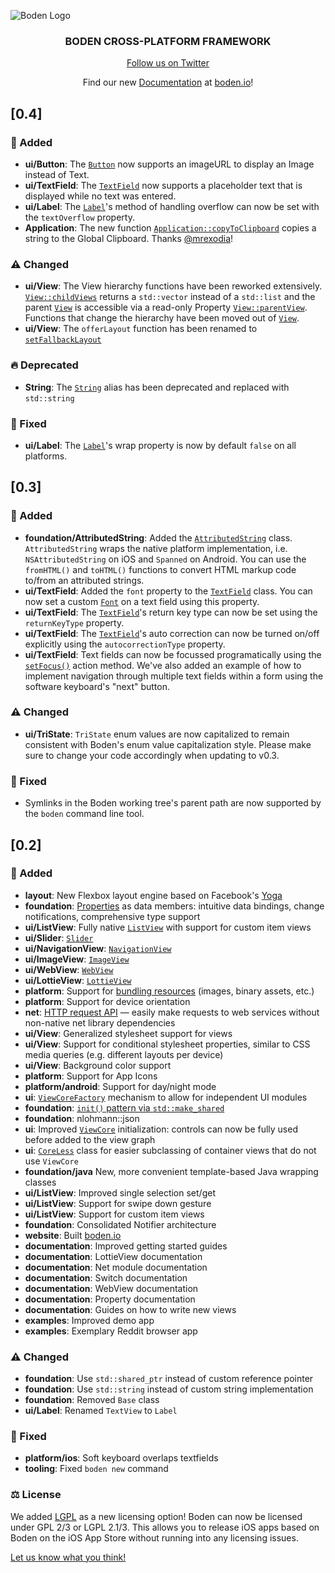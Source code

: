 ![Boden Logo](https://github.com/AshampooSystems/boden/blob/master/README/boden-github.svg)

<h3 align="center">BODEN CROSS-PLATFORM FRAMEWORK</h3>

<p align="center"><a href="https://twitter.com/bodenhq">Follow us on Twitter</a></p>

<p align="center">Find our new <a href="http://www.boden.io/reference">Documentation</a> at <a href="https://www.boden.io">boden.io</a>!

## [0.4]

### 🎉 Added

* **ui/Button**: The [`Button`](https://www.boden.io/reference/ui/button/#properties) now supports an imageURL to display an Image instead of Text.
* **ui/TextField**: The [`TextField`](https://www.boden.io/reference/ui/text_field/#properties) now supports a placeholder text that is displayed while no text was entered.
* **ui/Label**: The [`Label`](https://www.boden.io/reference/ui/label/#properties)'s method of handling overflow can now be set with the `textOverflow` property.
* **Application**: The new function [`Application::copyToClipboard`](https://www.boden.io/reference/foundation/application#os-services) copies a string to the Global Clipboard. Thanks [@mrexodia](https://github.com/mrexodia)!

### ⚠️ Changed

* **ui/View**: The View hierarchy functions have been reworked extensively. [`View::childViews`](https://www.boden.io/reference/ui/view/#view-hierarchy) returns a `std::vector` instead of a `std::list` and the parent [`View`](https://www.boden.io/reference/ui/view/) is accessible via a read-only Property [`View::parentView`](https://www.boden.io/reference/ui/view/#properties). Functions that change the hierarchy have been moved out of [`View`](https://www.boden.io/reference/ui/view/).
* **ui/View**: The `offerLayout` function has been renamed to [`setFallbackLayout`](https://www.boden.io/reference/ui/view/#layout)

### 🔥 Deprecated

* **String**: The [`String`](https://www.boden.io/reference/foundation/string/#types) alias has been deprecated and replaced with `std::string`

### 🐞 Fixed

* **ui/Label**: The [`Label`](https://www.boden.io/reference/ui/label/#properties)'s wrap property is now by default `false` on all platforms. 


## [0.3]

### 🎉 Added

* **foundation/AttributedString**: Added the [`AttributedString`](https://www.boden.io/reference/foundation/attributed_string/) class. `AttributedString` wraps the native platform implementation, i.e. `NSAttributedString` on iOS and `Spanned` on Android. You can use the `fromHTML()` and `toHTML()` functions to convert HTML markup code to/from an attributed strings.
* **ui/TextField**: Added the `font` property to the [`TextField`](https://www.boden.io/reference/ui/text_field) class. You can now set a custom [`Font`](https://www.boden.io/reference/foundation/font) on a text field using this property.
* **ui/TextField**: The [`TextField`](https://www.boden.io/reference/ui/text_field/#properties)'s return key type can now be set using the `returnKeyType` property.
* **ui/TextField**: The [`TextField`](https://www.boden.io/reference/ui/text_field/#properties)'s auto correction can now be turned on/off explicitly using the `autocorrectionType` property.
* **ui/TextField**: Text fields can now be focussed programatically using the [`setFocus()`](https://www.boden.io/reference/ui/text_field/#actions) action method. We've also added an example of how to implement navigation through multiple text fields within a form using the software keyboard's "next" button.

### ⚠️ Changed

* **ui/TriState**: `TriState` enum values are now capitalized to remain consistent with Boden's enum value capitalization style. Please make sure to change your code accordingly when updating to v0.3.

### 🐞 Fixed

* Symlinks in the Boden working tree's parent path are now supported by the `boden` command line tool.


## [0.2]

### 🎉 Added

* **layout**: New Flexbox layout engine based on Facebook's [Yoga](https://yogalayout.com/)
* **foundation**: [Properties](https://www.boden.io/guides/fundamentals/properties/) as data members: intuitive data bindings, change notifications, comprehensive type support
* **ui/ListView**: Fully native [`ListView`](https://www.boden.io/reference/ui/list_view/) with support for custom item views
* **ui/Slider**: [`Slider`](https://www.boden.io/reference/ui/slider/)
* **ui/NavigationView**: [`NavigationView`](https://www.boden.io/reference/ui/navigation_view/)
* **ui/ImageView**: [`ImageView`](https://www.boden.io/reference/ui/image_view/)
* **ui/WebView**: [`WebView`](https://www.boden.io/reference/ui/web_view/)
* **ui/LottieView**: [`LottieView`](https://www.boden.io/reference/extra-modules/lottie/lottie_view/)
* **platform**: Support for [bundling resources](https://www.boden.io/guides/fundamentals/resources/) (images, binary assets, etc.)
* **platform**: Support for device orientation
* **net**: [HTTP request API](https://www.boden.io/reference/net/http/) — easily make requests to web services without non-native net library dependencies
* **ui/View**: Generalized stylesheet support for views
* **ui/View**: Support for conditional stylesheet properties, similar to CSS media queries (e.g. different layouts per device)
* **ui/View**: Background color support
* **platform**: Support for App Icons
* **platform/android**: Support for day/night mode
* **ui**: [`ViewCoreFactory`](https://www.boden.io/reference/ui/view_core_factory/) mechanism to allow for independent UI modules
* **foundation**: [`init()` pattern via `std::make_shared`](https://www.boden.io/reference/foundation/needs_init/)
* **foundation**: nlohmann::json
* **ui**: Improved [`ViewCore`](https://www.boden.io/reference/ui/view_core/) initialization: controls can now be fully used before added to the view graph
* **ui**: [`CoreLess`](https://www.boden.io/reference/ui/core_less/) class for easier subclassing of container views that do not use `ViewCore`
* **foundation/java** New, more convenient template-based Java wrapping classes
* **ui/ListView**: Improved single selection set/get
* **ui/ListView**: Support for swipe down gesture
* **ui/ListView**: Support for custom item views 
* **foundation**: Consolidated Notifier architecture
* **website**: Built [boden.io](https://www.boden.io)
* **documentation**: Improved getting started guides
* **documentation**: LottieView documentation
* **documentation**: Net module documentation
* **documentation**: Switch documentation
* **documentation**: WebView documentation
* **documentation**: Property documentation
* **documentation**: Guides on how to write new views
* **examples**: Improved demo app
* **examples**: Exemplary Reddit browser app

### ⚠️ Changed

* **foundation**: Use `std::shared_ptr` instead of custom reference pointer
* **foundation**: Use `std::string` instead of custom string implementation
* **foundation**: Removed `Base` class
* **ui/Label**: Renamed `TextView` to `Label`


### 🐞 Fixed

* **platform/ios**: Soft keyboard overlaps textfields
* **tooling**: Fixed `boden new` command

### ⚖️ License

We added [LGPL](https://www.boden.io/legal/licensing/) as a new licensing option! Boden can now be licensed under GPL 2/3 or LGPL 2.1/3. This allows you to release iOS apps based on Boden on the iOS App Store without running into any licensing issues.

[Let us know what you think!](https://www.boden.io/feedback)